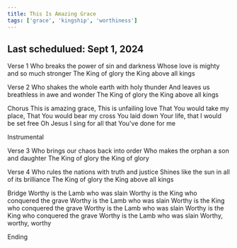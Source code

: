 ```yaml
---
title: This Is Amazing Grace
tags: ['grace', 'kingship', 'worthiness']
---
```


## Last schedulued: Sept 1, 2024          

Verse 1
Who breaks the power of sin and darkness
Whose love is mighty and so much stronger
The King of glory the King above all kings

Verse 2
Who shakes the whole earth with holy thunder
And leaves us breathless in awe and wonder
The King of glory the King above all kings

Chorus
This is amazing grace,
This is unfailing love
That You would take my place,
That You would bear my cross
You laid down Your life, that I would be set free
Oh Jesus I sing for all that You've done for me

Instrumental

Verse 3
Who brings our chaos back into order
Who makes the orphan a son and daughter
The King of glory the King of glory


Verse 4
Who rules the nations with truth and justice
Shines like the sun in all of its brilliance
The King of glory the King above all kings

Bridge
Worthy is the Lamb who was slain
Worthy is the King who conquered the grave
Worthy is the Lamb who was slain
Worthy is the King who conquered the grave
Worthy is the Lamb who was slain
Worthy is the King who conquered the grave
Worthy is the Lamb who was slain
Worthy, worthy, worthy

Ending

